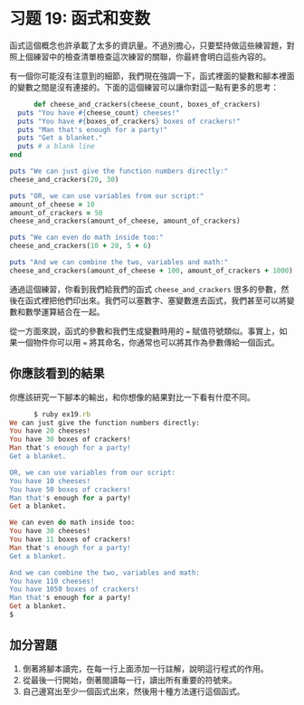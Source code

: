 # 习题 19: 函式和变数

函式這個概念也許承載了太多的資訊量。不過別擔心，只要堅持做這些練習題，對照上個練習中的檢查清單檢查這次練習的關聯，你最終會明白這些內容的。

有一個你可能沒有注意到的細節，我們現在強調一下，函式裡面的變數和腳本裡面的變數之間是沒有連接的。下面的這個練習可以讓你對這一點有更多的思考：

```rb
      def cheese_and_crackers(cheese_count, boxes_of_crackers)
  puts "You have #{cheese_count} cheeses!"
  puts "You have #{boxes_of_crackers} boxes of crackers!"
  puts "Man that's enough for a party!"
  puts "Get a blanket."
  puts # a blank line
end

puts "We can just give the function numbers directly:"
cheese_and_crackers(20, 30)

puts "OR, we can use variables from our script:"
amount_of_cheese = 10
amount_of_crackers = 50
cheese_and_crackers(amount_of_cheese, amount_of_crackers)

puts "We can even do math inside too:"
cheese_and_crackers(10 + 20, 5 + 6)

puts "And we can combine the two, variables and math:"
cheese_and_crackers(amount_of_cheese + 100, amount_of_crackers + 1000)

```

通過這個練習，你看到我們給我們的函式 `cheese_and_crackers` 很多的參數，然後在函式裡把他們印出來。我們可以塞數字、塞變數進去函式，我們甚至可以將變數和數學運算結合在一起。

從一方面來說，函式的參數和我們生成變數時用的 `=` 賦值符號類似。事實上，如果一個物件你可以用 `=` 將其命名，你通常也可以將其作為參數傳給一個函式。

## 你應該看到的結果

你應該研究一下腳本的輸出，和你想像的結果對比一下看有什麼不同。

```rb
      $ ruby ex19.rb
We can just give the function numbers directly:
You have 20 cheeses!
You have 30 boxes of crackers!
Man that's enough for a party!
Get a blanket.

OR, we can use variables from our script:
You have 10 cheeses!
You have 50 boxes of crackers!
Man that's enough for a party!
Get a blanket.

We can even do math inside too:
You have 30 cheeses!
You have 11 boxes of crackers!
Man that's enough for a party!
Get a blanket.

And we can combine the two, variables and math:
You have 110 cheeses!
You have 1050 boxes of crackers!
Man that's enough for a party!
Get a blanket.
$

```

## 加分習題

1.  倒著將腳本讀完，在每一行上面添加一行註解，說明這行程式的作用。
2.  從最後一行開始，倒著閱讀每一行，讀出所有重要的符號來。
3.  自己邊寫出至少一個函式出來，然後用十種方法運行這個函式。